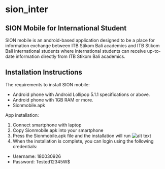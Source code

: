 # sion_inter

## SION Mobile for International Student
SION mobile is an android-based application designed to be a place for information exchange between ITB Stikom Bali academics and ITB Stikom Bali 
international students where international students can receive up-to-date information directly from ITB Stikom Bali academics.

## Installation Instructions
The requirements to install SION mobile:
* Android phone with Android Lollipop 5.1.1 specifications or above. 
* Android phone with 1GB RAM or more.
* Sionmobile.apk

App installation:
1.	Connect smartphone with laptop
2.	Copy Sionmobile.apk into your smartphone
3.	Press the Sionmobile.apk file and the installation will run
   ![alt text](https://user-images.githubusercontent.com/48169447/168837380-7a6c536b-5d16-4ab3-8126-43716b5d84e6.jpg)
4.	When the installation is complete, you can login using the following credentials:
  * Username: 180030926
  * Password: Tested12345W$



